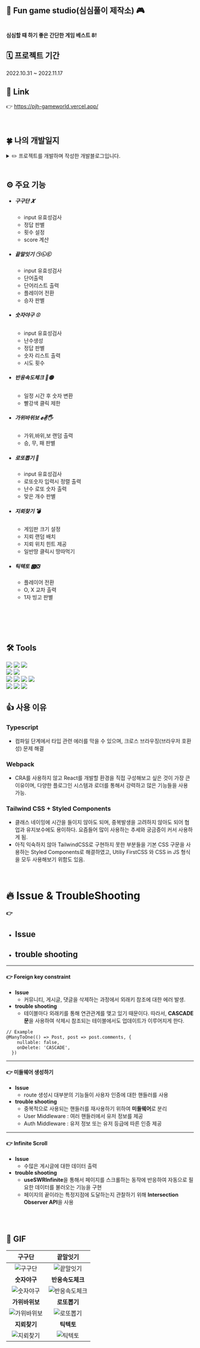 ## 🚀 Fun game studio(심심풀이 제작소) 🎮

<br>
<strong>심심할 때 하기 좋은 간단한 게임 베스트 8!</strong>
<br>

## 🗓 프로젝트 기간

2022.10.31 ~ 2022.11.17
  <br>
## 📎 Link

 👉  https://pjh-gameworld.vercel.app/

<br>

## 🍀 나의 개발일지

<details>
<summary>✏️ 프로젝트를 개발하며 작성한 개발블로그입니다.</summary>

- [구구단](https://velog.io/@pjh1011409/PJHs-Game-World-Main-Page-infzil6x)  
- [끝말잇기](https://velog.io/@pjh1011409/PJHs-Game-World-%EB%81%9D%EB%A7%90%EC%9E%87%EA%B8%B0) 
- [숫자야구](https://velog.io/@pjh1011409/PJHs-Game-World-%EC%88%AB%EC%9E%90%EC%95%BC%EA%B5%AC)
- [반응속도체크](https://velog.io/@pjh1011409/PJHs-Game-World-%EB%B0%98%EC%9D%91%EC%86%8D%EB%8F%84%EC%B2%B4%ED%81%AC)
- [가위바위보](https://velog.io/@pjh1011409/PJHs-Game-World-%EA%B0%80%EC%9C%84%EB%B0%94%EC%9C%84%EB%B3%B4)
- [로또뽑기](https://velog.io/@pjh1011409/PJHs-Game-World-%EB%A1%9C%EB%98%90%EB%BD%91%EA%B8%B0)
- [지뢰찾기](https://velog.io/@pjh1011409/PJHs-Game-World-%EC%A7%80%EB%A2%B0%EC%B0%BE%EA%B8%B0)
- [틱텍토](https://velog.io/@pjh1011409/PJHs-Game-World-%ED%8B%B1%ED%85%8D%ED%86%A0)
- [TS(useState, useRef, useCallback, Event Handler)](https://velog.io/@pjh1011409/React-TS-with-Game-%EA%B5%AC%EA%B5%AC%EB%8B%A8)
- [TS(props, setTimeout/setInterval, typeof/keyof)](https://velog.io/@pjh1011409/React-TSprops-setTimeout-setInterval)
- [TS(FC, useMemo, useReducer, Context API)](https://velog.io/@pjh1011409/React-TSFC-useMemo-Life-Cycle)


</details>
 
  
<br>

## ⚙️ 주요 기능 

- ##### 구구단 𝑿
  - input 유효성검사
  - 정답 판별
  - 횟수 설정
  - score 계산
  

- ##### 끝말잇기 ㉠㉡㉢
  - input 유효성검사
  - 단어출력
  - 단어리스트 출력
  - 플레이어 전환
  - 승자 판별


- ##### 숫자야구 ⚾️ 
  - input 유효성검사
  - 난수생성
  - 정답 판별
  - 숫자 리스트 출력
  - 시도 횟수

- ##### 반응속도체크 🔴🟢
  - 일정 시간 후 숫자 변환
  - 빨강색 클릭 제한

- ##### 가위바위보 ✊✌️🖐
  - 가위,바위,보 랜덤 출력
  - 승, 무, 패 판별 

- ##### 로또뽑기 🎱  
  - input 유효성검사
  - 로또숫자 입력시 정렬 출력
  - 난수 로또 숫자 출력
  - 맞은 개수 판별

- ##### 지뢰찾기 💣
  - 게임판 크기 설정
  - 지뢰 랜덤 배치
  - 지뢰 위치 힌트 제공
  - 일반땅 클릭시 땅따먹기


- ##### 틱텍토 🅾️❎
  - 플레이어 전환
  - O, X 교차 출력
  - 1자 빙고 판별
  <br>



<br>




<br>



<br>

## 🛠 Tools
<p>
  <img src="https://img.shields.io/badge/React-61DAFB?style=for-the-badge&logo=React&logoColor=white">
  <img src="https://img.shields.io/badge/Typescript-3178C6?style=for-the-badge&logo=Typescript&logoColor=white"> 
  <img src="https://img.shields.io/badge/Tailwind CSS-06B6D4?style=for-the-badge&logo=TailwindCSS&logoColor=white">
  
<br>
  <img src="https://img.shields.io/badge/Tailwind CSS-06B6D4?style=for-the-badge&logo=TailwindCSS&logoColor=white">
  <img src="https://img.shields.io/badge/Styled Components-DB7093?style=for-the-badge&logo=styled-components&logoColor=white">

<br>

 <img src="https://img.shields.io/badge/Prettier-F7B93E?style=for-the-badge&logo=Prettier&logoColor=white">
 <img src="https://img.shields.io/badge/ESLint-4B32C3?style=for-the-badge&logo=ESLint&logoColor=white">
 <img src="https://img.shields.io/badge/Webpack-8DD6F9?style=for-the-badge&logo=Webpack&logoColor=white">
 <img src="https://img.shields.io/badge/Babel-F9DC3E?style=for-the-badge&logo=Babel&logoColor=%2361DAFB">

  <br>
      <img src="https://img.shields.io/badge/Vercel-000000?style=for-the-badge&logo=Vercel&logoColor=white">
  <img src="https://img.shields.io/badge/Visual%20Studio%20Code-0078d7.svg?style=for-the-badge&logo=visual-studio-code&logoColor=white">
  <img src="https://img.shields.io/badge/git-%23F05033.svg?style=for-the-badge&logo=git&logoColor=white">
    


<br>

## 👍 사용 이유

### Typescript

- 컴파일 단계에서 타입 관련 에러를 막을 수 있으며, 크로스 브라우징(브라우저 호환성) 문제 해결

### Webpack

- CRA를 사용하지 않고 React를 개발할 환경을 직접 구성해보고 싶은 것이 가장 큰 이유이며, 다양한 플로그인 시스템과 로더를 통해서 강력하고 많은 기능들을 사용 가능.

### Tailwind CSS + Styled Components
- 클래스 네이밍에 시간을 들이지 않아도 되며, 중복발생을 고려하지 않아도 되어 협업과 유지보수에도 용이하다. 요즘들어 많이 사용하는 추세와 궁금증이 커서 사용하게 됨. 
- 아직 익숙하지 않아 TailwindCSS로 구현하지 못한 부분들을 기본 CSS 구문을 사용하는 Styled Components로 해결하였고, Utiliy FirstCSS 와 CSS in JS 형식을 모두 사용해보기 위함도 있음.
</li>



<br>


# 🔥 Issue & TroubleShooting

####  👉 
- **Issue**  
  - 
- **trouble shooting**
  - 
---
####  👉 Foreign key constraint
- **Issue**
  -  커뮤니티, 게시글, 댓글을 삭제하는 과정에서 외래키 참조에 대한 에러 발생.
- **trouble shooting** 
  - 테이블마다 외래키를 통해 연관관계를 맺고 있기 때문이다. 따라서, **CASCADE문**을 사용하여 삭제시 참조되는 테이블에서도 업데이트가 이루어지게 한다.

```
// Example
@ManyToOne(() => Post, post => post.comments, {
    nullable: false,
    onDelete: 'CASCADE',
  })
```
---
####  👉 미들웨어 생성하기
- **Issue** 
  - route 생성시 대부분의 기능들이 사용자 인증에 대한 핸들러를 사용
- **trouble shooting**
   - 중복적으로 사용되는 핸들러를 재사용하기 위하여 **미들웨어**로 분리
  - User Middleware : 여러 핸들러에서 유저 정보를 제공
  - Auth Middleware : 유저 정보 또는 유저 등급에 따른 인증 제공

---
####  👉 Infinite Scroll
- **Issue** 
  - 수많은 게시글에 대한 데이터 출력
- **trouble shooting**
   - **useSWRInfinite**을 통해서 페이지를 스크롤하는 동작에 반응하여 자동으로 필요한 데이터를 불러오는 기능을 구현
   - 페이지의 끝이라는 특정지점에 도달하는지 관찰하기 위해 **Intersection Observer API**을 사용

<br>

 
<br>




## 🎥 GIF
**구구단**|**끝말잇기**
:--------:|:--------:|
![구구단](https://user-images.githubusercontent.com/81337674/208301772-26636d44-12eb-4710-9b54-5cf2877f5bb6.gif)|![끝말잇기](https://user-images.githubusercontent.com/81337674/208302662-1f52d0a7-078b-4760-90c8-6dc8a865567d.gif)
**숫자야구**|**반응속도체크**
![숫자야구](https://user-images.githubusercontent.com/81337674/208302671-425517d9-5781-47b7-b63c-d8f34ef970b2.gif)|![반응속도체크](https://user-images.githubusercontent.com/81337674/208302669-c3e948b9-9226-4655-a4ce-d23ec26247f3.gif)
**가위바위보**|**로또뽑기**
![가위바위보](https://user-images.githubusercontent.com/81337674/208302773-4f313371-fbec-4835-8e47-ed73898a0508.gif)|![로또뽑기](https://user-images.githubusercontent.com/81337674/208302667-ae1b7bd8-eb91-4482-b31b-c8f97498f4ce.gif)
**지뢰찾기**|**틱텍토**
![지뢰찾기](https://user-images.githubusercontent.com/81337674/208302672-0f1a86f9-63b5-42b0-8207-b148e2833f49.gif)|![틱텍토](https://user-images.githubusercontent.com/81337674/208302674-5466ba4d-785d-4e72-b2fe-f6f6cdebe4ec.gif)

<br>

 
<br>



